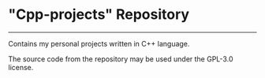<h1>"Cpp-projects" Repository</h1>
<hr/>
<p> Contains my personal projects written in C++ language.</p>

<p>The source code from the repository may be used under the GPL-3.0 license.</p>